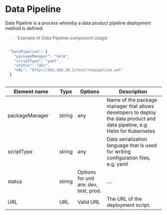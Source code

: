 # Data Pipeline

Data Pipeline is a process whereby a data product pipeline deployment method is defined.

> Example of Data Pipeline component usage:

```javascript
   
  "DataPipeline": {
    "packageManager": "helm",
    "scriptType": "yaml",
    "status": "dev",
    "URL": "http://192.168.10.1/test/runpipeline.yml"
  }
  
```
| <div style="width:150px">Element name</div>   | Type  | Options  | Description  |
|---|---|---|---|
  | packageManager | string | any | Name of the package manager that allows developers to deploy the data product and data pipeline, e.g. Helm for Kubernetes |
  |scriptType | string  | any |  Data serialization language that is used for writing configuration files, e.g. yaml|
  | status | string  | Options for unit are: dev, test, prod. | .... |
  | URL | URL | Valid URL  | 	The URL of the deployment script. |

